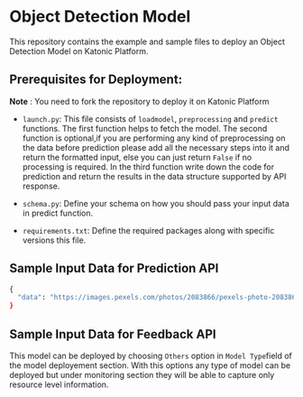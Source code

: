 # Object Detection Model

This repository contains the example and sample files to deploy an Object Detection Model on Katonic Platform.

## Prerequisites for Deployment:

**Note** : You need to fork the repository to deploy it on Katonic Platform

- `launch.py`: This file consists of `loadmodel`, `preprocessing` and `predict` functions.
 The first function helps to fetch the model. The second function is optional,if you are performing any kind of preprocessing on the data before prediction please add all the necessary steps into it and return the formatted input, else you can just return `False` if no processing is required. In the third function write down the code for prediction and return the results in the data structure supported by API response.   

- `schema.py`: Define your schema on how you should pass your input data in predict function.

- `requirements.txt`: Define the required packages along with specific versions this file.

## Sample Input Data for Prediction API

```python
{
  "data": "https://images.pexels.com/photos/2083866/pexels-photo-2083866.jpeg?auto=compress&cs=tinysrgb&h=750&w=1260\"
}
```

## Sample Input Data for Feedback API

This model can be deployed by choosing `Others` option in `Model Type`field of the model deployement section. With this options any type of model can be deployed but under monitoring section they will be able to capture only resource level information.
